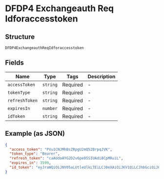 
# DFDP4 Exchangeauth Req Idforaccesstoken

## Structure

`DFDP4ExchangeauthReqIdforaccesstoken`

## Fields

| Name | Type | Tags | Description |
|  --- | --- | --- | --- |
| `accessToken` | `string` | Required | - |
| `tokenType` | `string` | Required | - |
| `refreshToken` | `string` | Required | - |
| `expiresIn` | `number` | Required | - |
| `idToken` | `string` | Required | - |

## Example (as JSON)

```json
{
  "access_token": "PVu1CNJMhBsZRpgU2mQ52BrpqJVK",
  "token_type": "Bearer",
  "refresh_token": "caAUdoAYG2D2v6pe05SIUAdi8CpMRuiL",
  "expires_in": 3599,
  "id_token": "eyJraWQiOiJNV05aLUtleUlkLTEiLCJ0eXAiOiJKV1QiLCJhbGciOiJQUzI1NiJ9.eyJzdWIiOiJ1c2VyMDEiLCJhdWQiOiJOUUlpNjZqUDZBaTJvVXBRczNUeWNaWjhhclpabXBsWCIsImlzcyI6Imh0dHBzOlwvXC9hcGktbm9tYXRscy5hcGljZW50cmUubWlkZGxld2FyZS5jby5uelwvbWlkZGxld2FyZS1uei1zYW5kYm94XC92Mi4wXC9vYXV0aCIsIkNvbnNlbnRJZCI6Ijg1ZmRhMmMyLTQ5MjctNDExYy1iZjkxLWIyNTdmZTRiZjk5NyIsImV4cCI6MTU5MzMwNjk5OCwiaWF0IjoxNTkzMzAzMzk4LCJlbWFpbCI6ImluZm9AbWlkZGxld2FyZS5jby5ueiIsImp0aSI6IjEwMTIwNjI1LWM5M2MtNGRhOS1hYTkwLWQ3N2JjZTIxOTExMyJ9.FdPdqQF6AfjPosX0bdugP7jM3f_YR8CZZt7roTH4z0BSOKi10S7D-a7-m0K208J1ZMA-0fIw_JdQUyFClVgzjEMdoV_ovUU7QtA-mk1YC9qKJ1l_QmzJMtwzZO7b8wTZZ9EUEla7dHmBEFF18YR9hFn91IAr6W4BAWplHg4Nds82Jss92mmByBm-FhBJLsbo02clRAHvvn_1I4i4OaZ3XFegVfNYUcSaeAAv9RDE7Bvfsma7gkvSc72j9R-ysB51qtv23myaR3HjS9m8V03UDxGHCCsAQeTF6kASE57dIYyxnE_vazYiH8ofevt-NS1L9GHUylsXYZ9NxS-b4scyCTXbHv609xm7zd3BeXBO0d6ti7SkEDz_fLzpofoqka7HgA9vPFgyqacR8pIfEvtsT-PYVay072ToV7c5XKEtLl5yMIqw6aPqmpv1pEl_P-G4t5QoBz3ee3SBUK5UnKh0fvVq2Cgkpmf66WReNSfwwEqc5vjvz-mrKIsysnU2tmD19WRr7NdPmcWmAwiJls5KJeoXtStDzBgffxFHTmDlyeU7EHBsiaXU7SOzn44cC-igguJZN_gA347SQM64cLiyPZdNPHQ5dnKfKHXwVzZ64mE6dOrJXYSpSnJT9R44f58Fu35fiZFH02pbZePb8ZzdHwoj54C-Vy4pYgHclcsPLrE"
}
```

